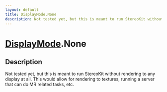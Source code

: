 ```yaml
---
layout: default
title: DisplayMode.None
description: Not tested yet, but this is meant to run StereoKit without rendering to any display at all. This would allow for rendering to textures, running a server that can do MR related tasks, etc.
---
```

# [DisplayMode]({{site.url}}/Pages/Reference/DisplayMode.html).None

## Description
Not tested yet, but this is meant to run StereoKit
without rendering to any display at all. This would allow for
rendering to textures, running a server that can do MR related
tasks, etc.

